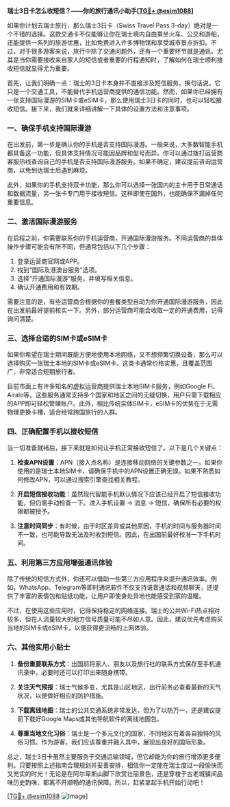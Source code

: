**瑞士3日卡怎么收短信？——你的旅行通讯小助手[[TG💪+ @esim1088](https://t.me/s/esim1088)]**

如果你计划去瑞士旅行，那么瑞士3日卡（Swiss Travel Pass 3-day）绝对是一个不错的选择。这款交通卡不仅能够让你在瑞士境内自由乘坐火车、公交和游船，还能提供一系列的旅游优惠，比如免费进入许多博物馆和享受城市景点折扣。不过，对于很多游客来说，旅行中除了交通问题外，还有一个重要环节就是通讯。尤其是当你需要接收来自家人的短信或者重要的行程通知时，了解如何在瑞士顺利接收短信就显得尤为重要。

首先，让我们明确一点：瑞士的3日卡本身并不直接涉及短信服务。换句话说，它只是一个交通工具，不能替代手机运营商提供的通信功能。然而，如果你已经拥有一张支持国际漫游的SIM卡或eSIM卡，那么使用瑞士3日卡的同时，也可以轻松接收短信。接下来，我们就来详细讲解一下具体的设置方法和注意事项。

### 一、确保手机支持国际漫游

在出发前，第一步是确认你的手机是否支持国际漫游。一般来说，大多数智能手机都具备这一功能，但具体支持情况可能因品牌和型号而异。你可以通过拨打运营商客服热线查询自己的手机是否支持国际漫游服务。如果不确定，建议提前咨询运营商，以免到达瑞士后遇到麻烦。

此外，如果你的手机支持双卡功能，那么你可以选择一张国内的主卡用于日常通话和数据流量，另一张卡专门用于接收短信。这样即使在国外，也能确保不漏掉任何重要信息。

### 二、激活国际漫游服务

在启程之前，你需要联系你的手机运营商，开通国际漫游服务。不同运营商的具体操作步骤可能会有所不同，但通常包括以下几个步骤：

1. 登录运营商官网或APP。
2. 找到“国际及港澳台服务”选项。
3. 选择“开通国际漫游”服务，并填写相关信息。
4. 确认开通费用和有效期。

需要注意的是，有些运营商会根据你的套餐类型自动为你开通国际漫游服务，因此在出发前最好提前核实一下。另外，部分运营商可能会收取一定的开通费用，记得询问清楚。

### 三、选择合适的SIM卡或eSIM卡

如果你希望在瑞士期间既能方便地使用本地网络，又不想频繁切换设备，那么可以选择购买一张瑞士本地的SIM卡或eSIM卡。这类卡通常价格实惠，且覆盖范围广，非常适合短期旅行者。

目前市面上有许多知名的虚拟运营商提供瑞士本地SIM卡服务，例如Google Fi、Airalo等。这些服务通常支持多个国家和地区之间的无缝切换，用户只需下载相应的APP即可轻松管理账户。此外，相比传统实体SIM卡，eSIM卡的优势在于无需物理更换卡槽，适合经常跨国旅行的人群。

### 四、正确配置手机以接收短信

当一切准备就绪后，接下来就是如何让手机正常接收短信了。以下是几个关键点：

1. **检查APN设置**：APN（接入点名称）是连接移动网络的关键参数之一。如果你使用的是瑞士本地SIM卡，请确保手机中的APN设置正确无误。如果不熟悉如何修改APN，可以通过搜索引擎查找相关教程。

2. **开启短信接收功能**：虽然现代智能手机默认情况下应该已经开启了短信接收功能，但仍需手动检查一下。进入手机设置 -> 消息 -> 短信，确保所有必要的权限都被授予。

3. **注意时间同步**：有时候，由于时区差异或其他原因，手机的时间与服务器时间不一致，也可能导致无法及时收到短信。因此，在出国前最好校准一下手机时间。

### 五、利用第三方应用增强通讯体验

除了传统的短信方式外，你还可以借助一些第三方应用程序来提升通讯效率。例如，WhatsApp、Telegram等即时通讯软件不仅支持语音通话和视频聊天，还提供了丰富的表情包和贴纸功能，让用户即使身处异地也能感受到家的温暖。

不过，在使用这些应用时，记得保持稳定的网络连接。瑞士的公共Wi-Fi热点相对较多，但在人流量较大的地方信号质量可能不尽如人意。因此，建议优先考虑购买当地的SIM卡或eSIM卡，以便获得更流畅的上网体验。

### 六、其他实用小贴士

1. **备份重要联系方式**：出国前将家人、朋友以及旅行社的联系方式保存至手机通讯录中，必要时还可以打印出来随身携带。
   
2. **关注天气预报**：瑞士气候多变，尤其是山区地区，出行前务必查看最新的天气状况，以便做好相应的防护措施。

3. **下载离线地图**：瑞士的公共交通系统非常发达，但为了以防万一，还是建议提前下载好Google Maps或其他导航软件的离线地图包。

4. **尊重当地文化习俗**：瑞士是一个多元文化的国家，不同地区有着各自独特的风俗习惯。作为游客，我们应该尊重并融入其中，展现出良好的国际形象。

总之，瑞士3日卡虽然主要服务于交通运输领域，但它却能为你的旅行增添更多便利。只要按照上述指南合理规划并妥善安排，相信你一定能在瑞士度过一段愉快而又充实的时光！无论是在阿尔卑斯山脚下欣赏壮丽景色，还是穿梭于古老城镇间品味历史韵味，都离不开顺畅的通讯保障。所以，赶紧拿起手机开始行动吧！

[[TG💪+ @esim1088](https://t.me/s/esim1088) ![Image](https://i.postimg.cc/4NQfJmqS/Snipaste-2025-05-13-00-14-12.png)]